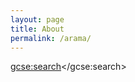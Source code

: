 ```yaml
---
layout: page
title: About
permalink: /arama/
---
```



<script>
  (function() {
    var cx = 'partner-pub-0073304121035399:7363195610';
    var gcse = document.createElement('script');
    gcse.type = 'text/javascript';
    gcse.async = true;
    gcse.src = 'https://cse.google.com/cse.js?cx=' + cx;
    var s = document.getElementsByTagName('script')[0];
    s.parentNode.insertBefore(gcse, s);
  })();
</script>
<gcse:search></gcse:search>

